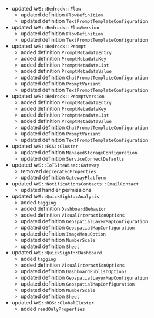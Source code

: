 - updated `AWS::Bedrock::Flow`
  - updated definition `FlowDefinition`
  - updated definition `TextPromptTemplateConfiguration`
- updated `AWS::Bedrock::FlowVersion`
  - updated definition `FlowDefinition`
  - updated definition `TextPromptTemplateConfiguration`
- updated `AWS::Bedrock::Prompt`
  - added definition `PromptMetadataEntry`
  - added definition `PromptMetadataKey`
  - added definition `PromptMetadataList`
  - added definition `PromptMetadataValue`
  - updated definition `ChatPromptTemplateConfiguration`
  - updated definition `PromptVariant`
  - updated definition `TextPromptTemplateConfiguration`
- updated `AWS::Bedrock::PromptVersion`
  - added definition `PromptMetadataEntry`
  - added definition `PromptMetadataKey`
  - added definition `PromptMetadataList`
  - added definition `PromptMetadataValue`
  - updated definition `ChatPromptTemplateConfiguration`
  - updated definition `PromptVariant`
  - updated definition `TextPromptTemplateConfiguration`
- updated `AWS::ECS::Cluster`
  - updated definition `ManagedStorageConfiguration`
  - updated definition `ServiceConnectDefaults`
- updated `AWS::IoTSiteWise::Gateway`
  - removed `deprecatedProperties`
  - updated definition `GatewayPlatform`
- updated `AWS::NotificationsContacts::EmailContact`
  - updated handler permissions
- updated `AWS::QuickSight::Analysis`
  - added `tagging`
  - added definition `DashboardBehavior`
  - added definition `VisualInteractionOptions`
  - updated definition `GeospatialLayerMapConfiguration`
  - updated definition `GeospatialMapConfiguration`
  - updated definition `ImageMenuOption`
  - updated definition `NumberScale`
  - updated definition `Sheet`
- updated `AWS::QuickSight::Dashboard`
  - added `tagging`
  - added definition `VisualInteractionOptions`
  - updated definition `DashboardPublishOptions`
  - updated definition `GeospatialLayerMapConfiguration`
  - updated definition `GeospatialMapConfiguration`
  - updated definition `NumberScale`
  - updated definition `Sheet`
- updated `AWS::RDS::GlobalCluster`
  - added `readOnlyProperties`

